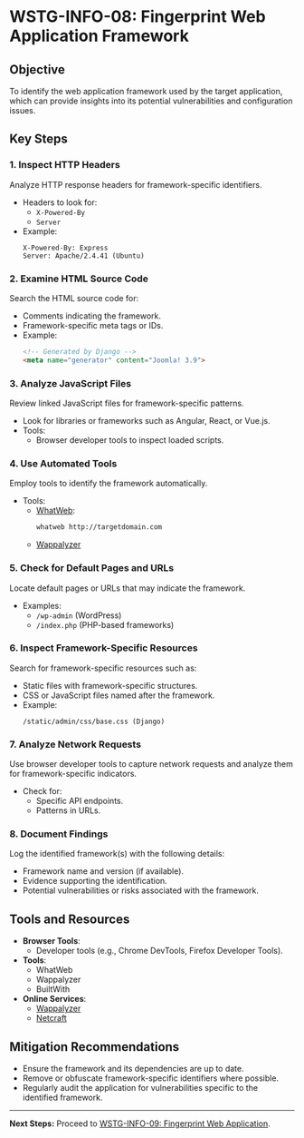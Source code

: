 # WSTG-INFO-08: Fingerprint Web Application Framework

## Objective
To identify the web application framework used by the target application, which can provide insights into its potential vulnerabilities and configuration issues.

## Key Steps

### 1. Inspect HTTP Headers
Analyze HTTP response headers for framework-specific identifiers.
- Headers to look for:
  - `X-Powered-By`
  - `Server`
- Example:
  ```
  X-Powered-By: Express
  Server: Apache/2.4.41 (Ubuntu)
  ```

### 2. Examine HTML Source Code
Search the HTML source code for:
- Comments indicating the framework.
- Framework-specific meta tags or IDs.
- Example:
  ```html
  <!-- Generated by Django -->
  <meta name="generator" content="Joomla! 3.9">
  ```

### 3. Analyze JavaScript Files
Review linked JavaScript files for framework-specific patterns.
- Look for libraries or frameworks such as Angular, React, or Vue.js.
- Tools:
  - Browser developer tools to inspect loaded scripts.

### 4. Use Automated Tools
Employ tools to identify the framework automatically.
- Tools:
  - [WhatWeb](https://github.com/urbanadventurer/WhatWeb):
    ```bash
    whatweb http://targetdomain.com
    ```
  - [Wappalyzer](https://www.wappalyzer.com/)

### 5. Check for Default Pages and URLs
Locate default pages or URLs that may indicate the framework.
- Examples:
  - `/wp-admin` (WordPress)
  - `/index.php` (PHP-based frameworks)

### 6. Inspect Framework-Specific Resources
Search for framework-specific resources such as:
- Static files with framework-specific structures.
- CSS or JavaScript files named after the framework.
- Example:
  ```
  /static/admin/css/base.css (Django)
  ```

### 7. Analyze Network Requests
Use browser developer tools to capture network requests and analyze them for framework-specific indicators.
- Check for:
  - Specific API endpoints.
  - Patterns in URLs.

### 8. Document Findings
Log the identified framework(s) with the following details:
- Framework name and version (if available).
- Evidence supporting the identification.
- Potential vulnerabilities or risks associated with the framework.

## Tools and Resources
- **Browser Tools**:
  - Developer tools (e.g., Chrome DevTools, Firefox Developer Tools).
- **Tools**:
  - WhatWeb
  - Wappalyzer
  - BuiltWith
- **Online Services**:
  - [Wappalyzer](https://www.wappalyzer.com/)
  - [Netcraft](https://www.netcraft.com/)

## Mitigation Recommendations
- Ensure the framework and its dependencies are up to date.
- Remove or obfuscate framework-specific identifiers where possible.
- Regularly audit the application for vulnerabilities specific to the identified framework.

---

**Next Steps:**
Proceed to [WSTG-INFO-09: Fingerprint Web Application](./WSTG_INFO_09.md).
